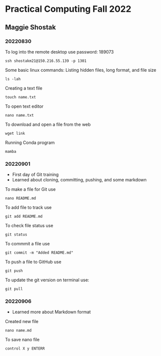 # Practical Computing Fall 2022
## Maggie Shostak
### 20220830
To log into the remote desktop use password: 189073
```
ssh shostakm21@150.216.55.139 -p 1301
```
Some basic linux commands:
Listing hidden files, long format, and file size
```
ls -lah
```
Creating a text file
```
touch name.txt
```
To open text editor
```
nano name.txt
```
To download and open a file from the web
```
wget link
```
Running Conda program
```
mamba
```

### 20220901

- First day of Git training
- Learned about cloning, committing, pushing, and some markdown

To make a file for Git use
```
nano README.md
```
To add file to track use
```
git add README.md
```
To check file status use
```
git status
```
To commmit a file use
```
git commit -m "Added README.md"
```
To push a file to GitHub use
```
git push
```
To update the git version on terminal use:
```
git pull
```

### 20220906

- Learned more about Markdown format

Created new file
```
nano name.md
```
To save nano file
```
control X y ENTERR
```
